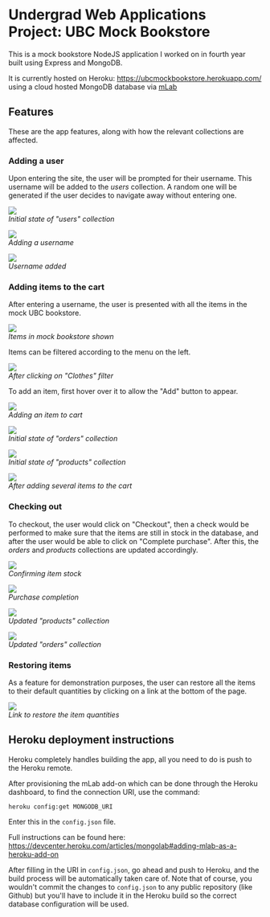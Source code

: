 # Undergrad Web Applications Project: UBC Mock Bookstore

This is a mock bookstore NodeJS application I worked on in fourth year built using Express and MongoDB.

It is currently hosted on Heroku: https://ubcmockbookstore.herokuapp.com/ using a cloud hosted MongoDB database via [mLab](https://mlab.com)

## Features

These are the app features, along with how the relevant collections are affected.

### Adding a user

Upon entering the site, the user will be prompted for their username. This username will be added to the _users_ collection. A random one will be generated if the user decides to navigate away without entering one.  

<img src="https://github.com/snxfz947/MockBookstorePublic/blob/master/public/images/screen1.png"><br>_Initial state of "users" collection_

<img src="https://github.com/snxfz947/MockBookstorePublicPublic/blob/master/public/images/screen1-2.png"><br>_Adding a username_

<img src="https://github.com/snxfz947/MockBookstorePublic/blob/master/public/images/screen2.png"><br>_Username added_

### Adding items to the cart

After entering a username, the user is presented with all the items in the mock UBC bookstore. 

<img src="https://github.com/snxfz947/MockBookstorePublic/blob/master/public/images/screen2-1.png"><br>_Items in mock bookstore shown_

Items can be filtered according to the menu on the left. 

<img src="https://github.com/snxfz947/MockBookstorePublic/blob/master/public/images/screen2-1-1.png"><br>_After clicking on "Clothes" filter_

To add an item, first hover over it to allow the "Add" button to appear.

<img src="https://github.com/snxfz947/MockBookstorePublic/blob/master/public/images/screen2-2.png"><br>_Adding an item to cart_

<img src="https://github.com/snxfz947/MockBookstorePublic/blob/master/public/images/screen3.png"><br>_Initial state of "orders" collection_

<img src="https://github.com/snxfz947/MockBookstorePublic/blob/master/public/images/screen4.png"><br>_Initial state of "products" collection_

<img src="https://github.com/snxfz947/MockBookstorePublic/blob/master/public/images/screen3-2.png"><br>_After adding several items to the cart_

### Checking out

To checkout, the user would click on "Checkout", then a check would be performed to make sure that the items are still in stock in the database, and after the user would be able to click on "Complete purchase". After this, the _orders_ and _products_ collections are updated accordingly.

<img src="https://github.com/snxfz947/MockBookstorePublic/blob/master/public/images/screen5.png"><br>_Confirming item stock_

<img src="https://github.com/snxfz947/MockBookstorePublic/blob/master/public/images/screen6.png"><br>_Purchase completion_

<img src="https://github.com/snxfz947/MockBookstorePublic/blob/master/public/images/screen7.png"><br>_Updated "products" collection_

<img src="https://github.com/snxfz947/MockBookstorePublic/blob/master/public/images/screen8.png"><br>_Updated "orders" collection_

### Restoring items

As a feature for demonstration purposes, the user can restore all the items to their default quantities by clicking on a link at the bottom of the page.

<img src="https://github.com/snxfz947/MockBookstorePublic/blob/master/public/images/screen9.png"><br>_Link to restore the item quantities_


## Heroku deployment instructions

Heroku completely handles building the app, all you need to do is push to the Heroku remote. 

After provisioning the mLab add-on which can be done through the Heroku dashboard, to find the connection URI, use the command:

```
heroku config:get MONGODB_URI
```

Enter this in the `config.json` file.

Full instructions can be found here: https://devcenter.heroku.com/articles/mongolab#adding-mlab-as-a-heroku-add-on

After filling in the URI in `config.json`, go ahead and push to Heroku, and the build process will be automatically taken care of. Note that of course, you wouldn't commit the changes to `config.json` to any public repository (like Github) but you'll have to include it in the Heroku build so the correct database configuration will be used.